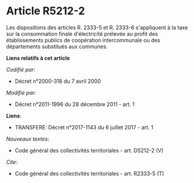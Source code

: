 # Article R5212-2

Les dispositions des articles R. 2333-5 et R. 2333-6 s'appliquent à la taxe sur la consommation finale d'électricité prélevée
au profit des établissements publics de coopération intercommunale ou des départements substitués aux communes.

**Liens relatifs à cet article**

_Codifié par_:

  - Décret n°2000-318 du 7 avril 2000

_Modifié par_:

  - Décret n°2011-1996 du 28 décembre 2011 - art. 1

**Liens**:

  - TRANSFERE: Décret n°2017-1143 du 6 juillet 2017 - art. 1

_Nouveaux textes_:

  - Code général des collectivités territoriales - art. D5212-2 (V)

_Cite_:

  - Code général des collectivités territoriales - art. R2333-5 (T)
